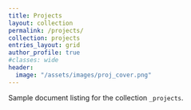 ```yaml
---
title: Projects
layout: collection
permalink: /projects/
collection: projects
entries_layout: grid
author_profile: true
#classes: wide
header:
  image: "/assets/images/proj_cover.png"
---
```

Sample document listing for the collection `_projects`.